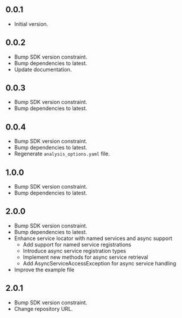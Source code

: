 ## 0.0.1

- Initial version.

## 0.0.2

- Bump SDK version constraint.
- Bump dependencies to latest.
- Update documentation.

## 0.0.3

- Bump SDK version constraint.
- Bump dependencies to latest.

## 0.0.4

- Bump SDK version constraint.
- Bump dependencies to latest.
- Regenerate `analysis_options.yaml` file.

## 1.0.0
- Bump SDK version constraint.
- Bump dependencies to latest.

## 2.0.0
- Bump SDK version constraint.
- Bump dependencies to latest.
- Enhance service locator with named services and async support
    - Add support for named service registrations
    - Introduce async service registration types
    - Implement new methods for async service retrieval
    - Add AsyncServiceAccessException for async service handling
- Improve the example file

## 2.0.1
- Bump SDK version constraint.
- Change repository URL.